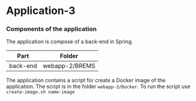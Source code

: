 # Application-3

### Components of the application

The application is compose of a back-end in Spring.

| Part | Folder |
| ---- | ------ |
| back-end | webapp-2/BREMS |

The application contains a script for create a Docker image of the application. The script is in the folder `webapp-3/Docker`. To run the script use `create-image.sh name-image`
